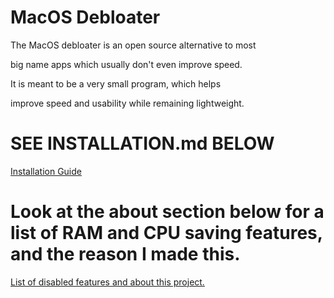 # MacOS Debloater

The MacOS debloater is an open source alternative to most

big name apps which usually don't even improve speed.

It is meant to be a very small program, which helps

improve speed and usability while remaining lightweight.

# SEE INSTALLATION.md BELOW

[Installation Guide](/docs/INSTALLATION.md)

# Look at the about section below for a list of RAM and CPU saving features, and the reason I made this.

[List of disabled features and about this project.](/docs/ABOUT.md)
